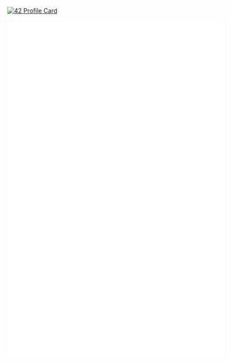 [![42 Profile Card](https://1337-readme.vercel.app/api/profile?cursus=42cursus&dark=true&leet_logo=hide&login=nforay)](https://github.com/nforay?tab=repositories)

![Metrics](https://github.com/nforay/nforay/blob/main/github-metrics.svg)
